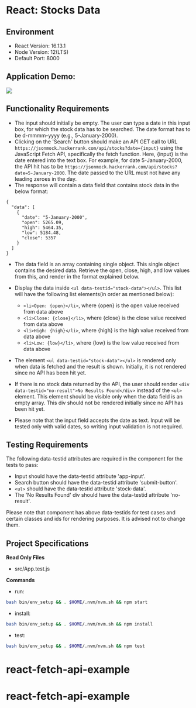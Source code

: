 # React: Stocks Data

## Environment 

- React Version: 16.13.1
- Node Version: 12(LTS)
- Default Port: 8000

## Application Demo:

![](https://hrcdn.net/s3_pub/istreet-assets/ypsXP2TV_jJ_W9qOYC4AVw/Screen%20Recording%202020-03-26%20at%202.06.18%20AM.2020-03-26%2002_11_08.gif)

## Functionality Requirements

- The input should initially be empty. The user can type a date in this input box, for which the stock data has to be searched. The date format has to be d-mmmm-yyyy (e.g., 5-January-2000).
- Clicking on the 'Search' button should make an API GET call to URL `https://jsonmock.hackerrank.com/api/stocks?date={input}` using the JavaScript Fetch API, specifically the fetch function. Here, {input} is the date entered into the text box. For example, for date 5-January-2000, the API hit has to be `https://jsonmock.hackerrank.com/api/stocks?date=5-January-2000`. The date passed to the URL must not have any leading zeroes in the day.
- The response will contain a data field that contains stock data in the below format:
```
{
  "data": [
    {
      "date": "5-January-2000",
      "open": 5265.09,
      "high": 5464.35,
      "low": 5184.48,
      "close": 5357
    }
  ]
}
``` 
- The data field is an array containing single object. This single object contains the desired data. Retrieve the open, close, high, and low values from this, and render in the format explained below.
- Display the data inside `<ul data-testid="stock-data"></ul>`. This list will have the following list elements(in order as mentioned below):
  * `<li>Open: {open}</li>`, where {open} is the open value received from data above
  * `<li>Close: {close}</li>`, where {close} is the close value received from data above
  * `<li>High: {high}</li>`, where {high} is the high value received from data above
  * `<li>Low: {low}</li>`, where {low} is the low value received from data above

- The element `<ul data-testid="stock-data"></ul>` is rendered only when data is fetched and the result is shown. Initially, it is not rendered since no API has been hit yet.
- If there is no stock data returned by the API, the user should render `<div data-testid="no-result">No Results Found</div>` instead of the `<ul>` element. This element should be visible only when the data field is an empty array. This div should not be rendered initially since no API has been hit yet.
- Please note that the input field accepts the date as text. Input will be tested only with valid dates, so writing input validation is not required.

## Testing Requirements

The following data-testid attributes are required in the component for the tests to pass:

- Input should have the data-testid attribute 'app-input'.
- Search button should have the data-testid attribute 'submit-button'.
- `<ul>` should have the data-testid attribute 'stock-data'.
- The 'No Results Found' div should have the data-testid attribute 'no-result'.

Please note that component has above data-testids for test cases and certain classes and ids for rendering purposes. It is advised not to change them.

## Project Specifications

**Read Only Files**
- src/App.test.js

**Commands**
- run: 
```bash
bash bin/env_setup && . $HOME/.nvm/nvm.sh && npm start
```
- install: 
```bash
bash bin/env_setup && . $HOME/.nvm/nvm.sh && npm install
```
- test: 
```bash
bash bin/env_setup && . $HOME/.nvm/nvm.sh && npm test
```
# react-fetch-api-example
# react-fetch-api-example
